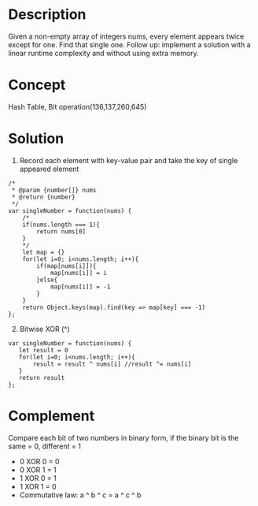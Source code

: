 # Description
Given a non-empty array of integers nums, every element appears twice except for one. Find that single one. Follow up: implement a solution with a linear runtime complexity and without using extra memory.
# Concept
Hash Table, Bit operation(136,137,260,645)
# Solution
1. Record each element with key-value pair and take the key of single appeared element
```
/*
 * @param {number[]} nums
 * @return {number}
 */
var singleNumber = function(nums) {
    /*
    if(nums.length === 1){
        return nums[0]
    }
    */
    let map = {}
    for(let i=0; i<nums.length; i++){
        if(map[nums[i]]){
            map[nums[i]] = i
        }else{
            map[nums[i]] = -1
        }
    }
    return Object.keys(map).find(key => map[key] === -1) 
};
```
2. Bitwise XOR (^)
```
var singleNumber = function(nums) {
   let result = 0
   for(let i=0; i<nums.length; i++){
       result = result ^ nums[i] //result ^= nums[i]
   }
   return result
};
```
# Complement
Compare each bit of two numbers in binary form, if the binary bit is the same = 0, different = 1 
- 0 XOR 0 = 0
- 0 XOR 1 = 1
- 1 XOR 0 = 1
- 1 XOR 1 = 0
- Commutative law: a ^ b ^ c = a ^ c ^ b
